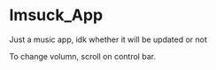 # Imsuck_App
Just a music app, idk whether it will be updated or not

To change volumn, scroll on control bar.
